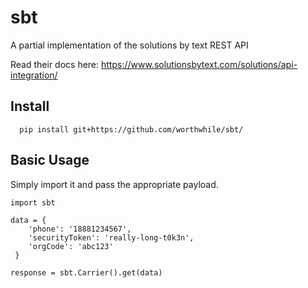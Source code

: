 # sbt
A partial implementation of the solutions by text REST API

Read their docs here: https://www.solutionsbytext.com/solutions/api-integration/

## Install

      pip install git+https://github.com/worthwhile/sbt/

##  Basic Usage

Simply import it and pass the appropriate payload.

    import sbt
    
    data = {
        'phone': '18881234567',
        'securityToken': 'really-long-t0k3n',
        'orgCode': 'abc123'
     }

    response = sbt.Carrier().get(data)
